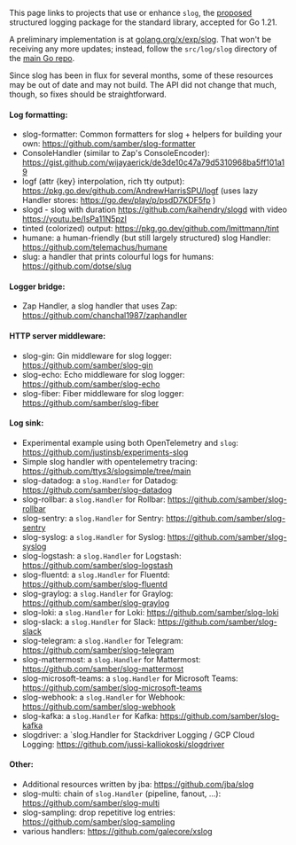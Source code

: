 This page links to projects that use or enhance `slog`, the [proposed](https://go.dev/issue/56345) structured logging package for the standard library, accepted for Go 1.21.

A preliminary implementation is at [golang.org/x/exp/slog](https://pkg.go.dev/golang.org/x/exp/slog). That won't be receiving any more updates; 
instead, follow the `src/log/slog` directory of the [main Go repo](https://go.googlesource.com/go).

Since slog has been in flux for several months, some of these resources may be out of date and may not build. The API did not change that much, though, so fixes should be straightforward.

#### Log formatting:
- slog-formatter: Common formatters for slog + helpers for building your own: https://github.com/samber/slog-formatter
- ConsoleHandler (similar to Zap's ConsoleEncoder): https://gist.github.com/wijayaerick/de3de10c47a79d5310968ba5ff101a19
- logf (attr {key} interpolation, rich tty output): https://pkg.go.dev/github.com/AndrewHarrisSPU/logf (uses lazy Handler stores: https://go.dev/play/p/psdD7KDF5fp )
- slogd - slog with duration https://github.com/kaihendry/slogd with video https://youtu.be/IsPa11N5pzI
- tinted (colorized) output: https://pkg.go.dev/github.com/lmittmann/tint
- humane: a human-friendly (but still largely structured) slog Handler: https://github.com/telemachus/humane
- slug: a handler that prints colourful logs for humans: https://github.com/dotse/slug

#### Logger bridge:
- Zap Handler, a slog handler that uses Zap: https://github.com/chanchal1987/zaphandler

#### HTTP server middleware:
- slog-gin: Gin middleware for slog logger: https://github.com/samber/slog-gin
- slog-echo: Echo middleware for slog logger: https://github.com/samber/slog-echo
- slog-fiber: Fiber middleware for slog logger: https://github.com/samber/slog-fiber

#### Log sink:
- Experimental example using both OpenTelemetry and `slog`: https://github.com/justinsb/experiments-slog
- Simple slog handler with opentelemetry tracing: https://github.com/ttys3/slogsimple/tree/main
- slog-datadog: a `slog.Handler` for Datadog: https://github.com/samber/slog-datadog
- slog-rollbar: a `slog.Handler` for Rollbar: https://github.com/samber/slog-rollbar
- slog-sentry: a `slog.Handler` for Sentry: https://github.com/samber/slog-sentry
- slog-syslog: a `slog.Handler` for Syslog: https://github.com/samber/slog-syslog
- slog-logstash: a `slog.Handler` for Logstash: https://github.com/samber/slog-logstash
- slog-fluentd: a `slog.Handler` for Fluentd: https://github.com/samber/slog-fluentd
- slog-graylog: a `slog.Handler` for Graylog: https://github.com/samber/slog-graylog
- slog-loki: a `slog.Handler` for Loki: https://github.com/samber/slog-loki
- slog-slack: a `slog.Handler` for Slack: https://github.com/samber/slog-slack
- slog-telegram: a `slog.Handler` for Telegram: https://github.com/samber/slog-telegram
- slog-mattermost: a `slog.Handler` for Mattermost: https://github.com/samber/slog-mattermost
- slog-microsoft-teams: a `slog.Handler` for Microsoft Teams: https://github.com/samber/slog-microsoft-teams
- slog-webhook: a `slog.Handler` for Webhook: https://github.com/samber/slog-webhook
- slog-kafka: a `slog.Handler` for Kafka: https://github.com/samber/slog-kafka
- slogdriver: a `slog.Handler for Stackdriver Logging / GCP Cloud Logging: https://github.com/jussi-kalliokoski/slogdriver

#### Other:
- Additional resources written by jba: https://github.com/jba/slog
- slog-multi: chain of `slog.Handler` (pipeline, fanout, ...): https://github.com/samber/slog-multi
- slog-sampling: drop repetitive log entries: https://github.com/samber/slog-sampling
- various handlers: https://github.com/galecore/xslog
